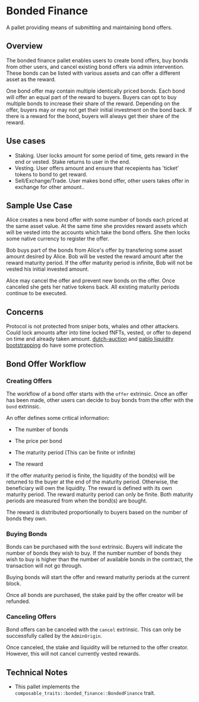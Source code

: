 # Bonded Finance

A pallet providing means of submitting and maintaining bond offers.

## Overview

The bonded finance pallet enables users to create bond offers, buy bonds from 
other users, and cancel existing bond offers via admin intervention. These 
bonds can be listed with various assets and can offer a different asset as the 
reward.

One bond offer may contain multiple identically priced bonds. Each bond will 
offer an equal part of the reward to buyers. Buyers can opt to buy multiple 
bonds to increase their share of the reward. Depending on the offer, buyers 
may or may not get their initial investment on the bond back. If there is a 
reward for the bond, buyers will always get their share of the reward.

## Use cases

- Staking. User locks amount for some period of time, gets reward in the end or vested. Stake
  returns to user in the end.
- Vesting. User offers amount and ensure that recepients has 'ticket' tokens to bond to get
  reward.
- Sell/Exchange/Trade. User makes bond offer, other users takes offer in exchange for other
  amount..

## Sample Use Case

Alice creates a new bond offer with some number of bonds each priced at the 
same asset value. At the same time she provides reward assets which will be 
vested into the accounts which take the bond offers. She then locks some native 
currency to register the offer.

Bob buys part of the bonds from Alice's offer by transfering some asset amount 
desired by Alice. Bob will be vested the reward amount after the reward maturity 
period. If the offer maturity period is infinite, Bob will not be vested his 
initial invested amount.

Alice may cancel the offer and prevent new bonds on the offer. Once canceled she 
gets her native tokens back. All existing maturity periods continue to be
executed.

## Concerns

Protocol is not protected from sniper bots, whales and other attackers.
Could lock amounts after into time locked fNFTs, vested, or offer to depend on time and already
taken amount. 
[dutch-auction](../dutch-auction/README.md) and [pablo liquidity bootstrapping](../pablo/README.md) do have some protection.

## Bond Offer Workflow

### Creating Offers

The workflow of a bond offer starts with the `offer` extrinsic. Once an offer 
has been made, other users can decide to buy bonds from the offer with the 
`bond` extrinsic.

An offer defines some critical information:

* The number of bonds

* The price per bond 

* The maturity period (This can be finite or infinite)

* The reward

If the offer maturity period is finite, the liquidity of the bond(s) will be 
returned to the buyer at the end of the maturity period. Otherwise, the 
beneficiary will own the liquidity. The reward is defined with its own maturity 
period. The reward maturity period can only be finite. Both maturity periods 
are measured from when the bond(s) are bought.

The reward is distributed proportionally to buyers based on the number of bonds 
they own.

### Buying Bonds

Bonds can be purchased with the `bond` extrinsic. Buyers will indicate the 
number of bonds they wish to buy. If the number number of bonds they wish to 
buy is higher than the number of available bonds in the contract, the 
transaction will not go through.

Buying bonds will start the offer and reward maturity periods at the current 
block.

Once all bonds are purchased, the stake paid by the offer creator will be 
refunded.

### Canceling Offers

Bond offers can be canceled with the `cancel` extrinsic. This can only be 
successfully called by the `AdminOrigin`.

Once canceled, the stake and liquidity will be returned to the offer creator. 
However, this will not cancel currently vested rewards.

## Technical Notes

* This pallet implements the `composable_traits::bonded_finance::BondedFinance` trait.
